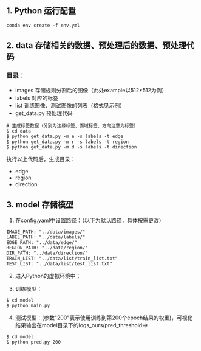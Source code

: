 ## 1. Python 运行配置

```
conda env create -f env.yml
```

## 2. data 存储相关的数据、预处理后的数据、预处理代码

### 目录：

- images  存储规则分割后的图像（此处example以512*512为例）
- labels 对应的标签
- list 训练图像、测试图像的列表（格式见示例）
- get_data.py 预处理代码

```
# 生成标签数据（分别为边缘标签、面域标签、方向注意力标签）
$ cd data
$ python get_data.py -m e -s labels -t edge
$ python get_data.py -m r -s labels -t region
$ python get_data.py -m d -s labels -t direction
```

执行以上代码后，生成目录：

- edge 
- region
- direction

## 3. model 存储模型

1. 在config.yaml中设置路径：（以下为默认路径，具体按需更改）

```
IMAGE_PATH: "../data/images/"
LABEL_PATH: "../data/labels/"
EDGE_PATH: "../data/edge/"
REGION_PATH: "../data/region/"
DIR_PATH: "../data/direction/"
TRAIN_LIST: "../data/list/train_list.txt"
TEST_LIST: "../data/list/test_list.txt"
```

2. 进入Python的虚拟环境中；

3. 训练模型：

```
$ cd model
$ python main.py 
```

4. 测试模型：(参数"200"表示使用训练到第200个epoch结果的权重)，可视化结果输出在model目录下的logs_ours/pred_threshold中

```
$ cd model
$ python pred.py 200
```

